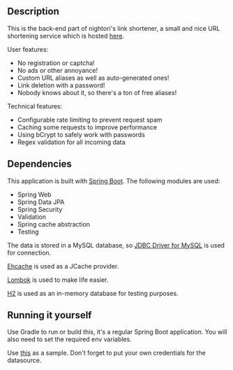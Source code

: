 ## Description
This is the back-end part of nightori's link shortener, a small and nice URL shortening service which is hosted [here](https://cc.nightori.ru).

User features:
 - No registration or captcha!
 - No ads or other annoyance!
 - Custom URL aliases as well as auto-generated ones!
 - Link deletion with a password!
 - Nobody knows about it, so there's a ton of free aliases!
 
 Technical features:
 - Configurable rate limiting to prevent request spam
 - Caching some requests to improve performance
 - Using bCrypt to safely work with passwords
 - Regex validation for all incoming data

## Dependencies
This application is built with [Spring Boot](https://spring.io/projects/spring-boot). The following modules are used:
- Spring Web
- Spring Data JPA
- Spring Security
- Validation
- Spring cache abstraction
- Testing

The data is stored in a MySQL database, so [JDBC Driver for MySQL](https://www.mysql.com/products/connector/) is used for connection.

[Ehcache](https://www.ehcache.org/documentation/3.0/107.html) is used as a JCache provider.

[Lombok](https://projectlombok.org) is used to make life easier.

[H2](https://www.h2database.com/html/main.html) is used as an in-memory database for testing purposes.

## Running it yourself
Use Gradle to run or build this, it's a regular Spring Boot application. You will also need to set the required env variables.

Use [this](src/main/resources/application.properties.sample) as a sample. Don't forget to put your own credentials for the datasource.
